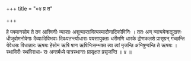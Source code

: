 +++
title = "०४ प्र त"

+++

हे पवमानसोम ते तव आश्विनीः व्याप्ताः अशूव्याप्तावित्यस्मादौणादिकोविनिः । ततः अण् व्यत्ययेनाद्युदात्तः धीजुवोमनोवेगाः दैव्याःदिविभवाः दिवःपतन्त्योधाराः पयसायुक्ताः धरीमणि धारके द्रोणकलशे प्रासृग्रन् गच्छन्ति येवेधसः विधातारः ऋषयः हेसोम ऋषि षाण ऋषिभिःसम्भक्त त्वा त्वां मृजन्ति अभिषुण्वन्ति ते ऋषयः । स्थाविरीः स्थविराधा- राः अन्तर्मध्ये पात्रस्थान्तः प्रासृक्षत प्रसृजन्ति ॥ ४ ॥